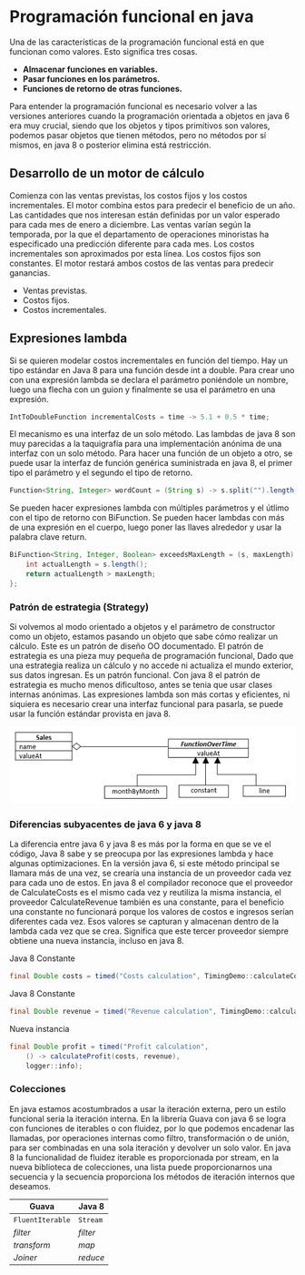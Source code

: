 # Programación funcional en java

Una de las características de la programación funcional está en que funcionan como valores. Esto significa tres cosas.

* **Almacenar funciones en variables.**
* **Pasar funciones en los parámetros.**
* **Funciones de retorno de otras funciones.**

Para entender la programación funcional es necesario volver a las versiones anteriores cuando la programación orientada a objetos en java 6 era muy crucial, siendo que los objetos y tipos primitivos son valores, podemos pasar objetos que tienen métodos, pero no métodos por sí mismos, en java 8 o posterior elimina está restricción.

## Desarrollo de un motor de cálculo

Comienza con las ventas previstas, los costos fijos y los costos incrementales. El motor combina estos para predecir el beneficio de un año. Las cantidades que nos interesan están definidas por un valor esperado para cada mes de enero a diciembre. Las ventas varían según la temporada, por la que el departamento de operaciones minoristas ha especificado una predicción diferente para cada mes. Los costos incrementales son aproximados por esta línea. Los costos fijos son constantes. El motor restará ambos costos de las ventas para predecir ganancias.

* Ventas previstas.
* Costos fijos.
* Costos incrementales.

## Expresiones lambda

Si se quieren modelar costos incrementales en función del tiempo. Hay un tipo estándar en Java 8 para una función desde int a double. Para crear uno con una expresión lambda se declara el parámetro poniéndole un nombre, luego una flecha con un guion y finalmente se usa el parámetro en una expresión.

```java
IntToDoubleFunction incrementalCosts = time -> 5.1 + 0.5 * time;
```

El mecanismo es una interfaz de un solo método. Las lambdas de java 8 son muy parecidas a la taquigrafía para una implementación anónima de una interfaz con un solo método.
Para hacer una función de un objeto a otro, se puede usar la interfaz de función genérica suministrada en java 8, el primer tipo el parámetro y el segundo el tipo de retorno.

```java
Function<String, Integer> wordCount = (String s) -> s.split("").length;
```

Se pueden hacer expresiones lambda con múltiples parámetros y el útlimo con el tipo de retorno con BiFunction.
Se pueden hacer lambdas con más de una expresión en el cuerpo, luego poner las llaves alrededor y usar la palabra clave return.

```java
BiFunction<String, Integer, Boolean> exceedsMaxLength = (s, maxLength) -> {
    int actualLength = s.length();
    return actualLength > maxLength;
};
```

### Patrón de estrategia (Strategy)

Si volvemos al modo orientado a objetos y el parámetro de constructor como un objeto, estamos pasando un objeto que sabe cómo realizar un cálculo. Este es un patrón de diseño OO documentado. El patrón de estrategia es una pieza muy pequeña de programación funcional, Dado que una estrategia realiza un cálculo y no accede ni actualiza el mundo exterior, sus datos ingresan. Es un patrón funcional. Con java 8 el patrón de estrategia es mucho menos dificultoso, antes se tenia que usar clases internas anónimas. Las expresiones lambda son más cortas y eficientes, ni siquiera es necesario crear una interfaz funcional para pasarla, se puede usar la función estándar provista en java 8.

![Alt text](/FunctionalProgramming/assets/functionalPattern.png?raw=true "Strategy Pattern")

### Diferencias subyacentes de java 6 y java 8

La diferencia entre java 6 y java 8 es más por la forma en que se ve el código, Java 8 sabe y se preocupa por las expresiones lambda y hace algunas optimizaciones. En la versión java 6, si este método principal se llamara más de una vez, se crearía una instancia de un proveedor cada vez para cada uno de estos. En java 8 el compilador reconoce que el proveedor de CalculateCosts es el mismo cada vez y reutiliza la misma instancia, el proveedor CalculateRevenue también es una constante, para el beneficio una constante no funcionará porque los valores de costos e ingresos serían diferentes cada vez. Esos valores se capturan y almacenan dentro de la lambda cada vez que se crea. Significa que este tercer proveedor siempre obtiene una nueva instancia, incluso en java 8.

Java 8 Constante

```java
final Double costs = timed("Costs calculation", TimingDemo::calculateCosts);
```

Java 8 Constante

```java
final Double revenue = timed("Revenue calculation", TimingDemo::calculateRevenue);
```

Nueva instancia

```java
final Double profit = timed("Profit calculation",
    () -> calculateProfit(costs, revenue),
    logger::info);
```

### Colecciones

En java estamos acostumbrados a usar la iteración externa, pero un estilo funcional seria la iteración interna. En la librería Guava con java 6 se logra con funciones de iterables o con fluidez, por lo que podemos encadenar las llamadas, por operaciones internas como filtro, transformación o de unión, para ser combinadas en una sola iteración y devolver un solo valor. En java 8 la funcionalidad de fluidez iterable es proporcionada por stream, en la nueva biblioteca de colecciones, una lista puede proporcionarnos una secuencia y la secuencia proporciona los métodos de iteración internos que deseamos.

**Guava** | **Java 8**
--- | --- |
`FluentIterable` | `Stream`
*filter* | *filter*
*transform* | *map*
*Joiner* | *reduce*
